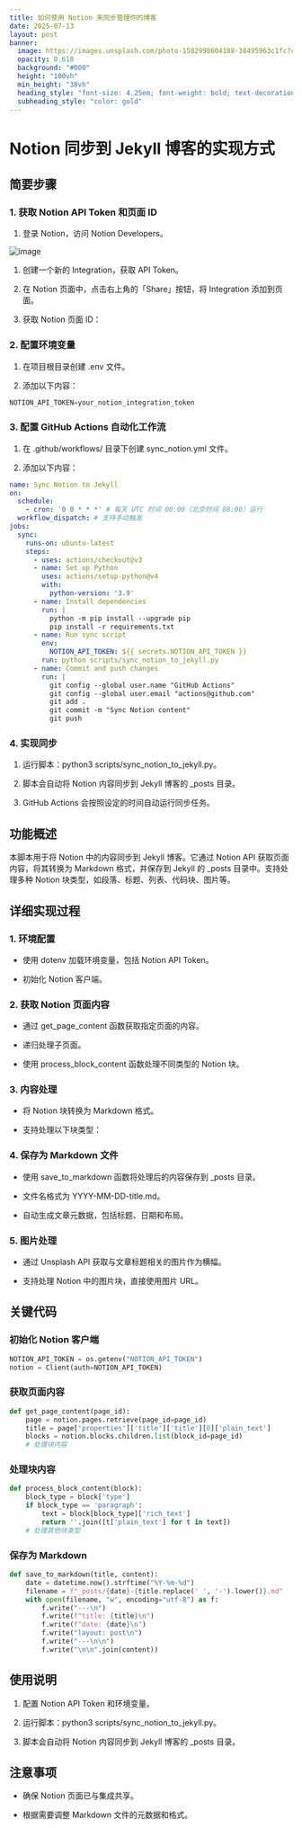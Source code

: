 ```yaml
---
title: 如何使用 Notion 来同步管理你的博客
date: 2025-07-13
layout: post
banner:
  image: https://images.unsplash.com/photo-1582998604188-38495963c1fc?crop=entropy&cs=tinysrgb&fit=max&fm=jpg&ixid=M3w2OTIwMzJ8MHwxfHJhbmRvbXx8fHx8fHx8fDE3NTI0NDUyNzR8&ixlib=rb-4.1.0&q=80&w=1080
  opacity: 0.618
  background: "#000"
  height: "100vh"
  min_height: "38vh"
  heading_style: "font-size: 4.25em; font-weight: bold; text-decoration: underline"
  subheading_style: "color: gold"
---
```


# Notion 同步到 Jekyll 博客的实现方式

## 简要步骤

### 1. 获取 Notion API Token 和页面 ID

1. 登录 Notion，访问 Notion Developers。

![image](https://prod-files-secure.s3.us-west-2.amazonaws.com/a7a0cc5a-89b9-4cda-8686-1fba0ca52f40/d19c1afe-dea5-4312-9333-786b0ba83054/image.png?X-Amz-Algorithm=AWS4-HMAC-SHA256&X-Amz-Content-Sha256=UNSIGNED-PAYLOAD&X-Amz-Credential=ASIAZI2LB466ZL3RUANN%2F20250713%2Fus-west-2%2Fs3%2Faws4_request&X-Amz-Date=20250713T222114Z&X-Amz-Expires=3600&X-Amz-Security-Token=IQoJb3JpZ2luX2VjEAYaCXVzLXdlc3QtMiJHMEUCIQDUnIaerQqIRRB5FFB8Pd31dULY5yZkDUTANaM7OQeN2AIgIijoP83%2FaZ9%2BTYgzVNjXXaD0vg4e7GZ9tzYy67gvVFcq%2FwMIHxAAGgw2Mzc0MjMxODM4MDUiDHZpsg9Qfg3enlIBGircA1u%2Bg%2FLq8D%2BCyZz2hjukPiiCapKEH8l7UCwc6oprQn8F%2FAqr590RjZu3IkKI%2FsUksusEryitPJrOubltk3iBKnAB4CWltGZ74RgkH1y67lUqvM27BUcrCWZGIDnHlFk0TzA3fVgMh1WkLeOqXFuwJWHlk1r8O2OsyJAyal%2BWmVMkc7Y3bJ0caUbtNwLoxM5lQVT5u3YzHk19vefRecFHhO4VSKg44XD7cY6rzBIXiyX45xIKfIDs0AcGb9va6v5swHeoulaOWhvX7o75ZmqyXFbI%2FkhNaYkGv6H3vIBpW%2BV2zKEBZ5hYbE1TB6Ly1dQYDqmsFEjNgKYEHoXvPrUuJxE5Yl71t6zgrwxc1SLvYvm47dA7JOVbAJWNuGimxamwmYN0ZQfR0afKNOt5LngvhfBV4xnpXswqN8c4COjHc6yA%2BirW6S%2BMze%2B7yco3%2FBnnsMEYwnOVqF3tmtY7JUrwpJylnvHMawQyL1kN7R67NLGHMEs7b%2B10IEv17G1Q092r%2FywnpwembwY09hyX3MQ7dATrEkLOveukcpxj6q2LOWnHSwt1M084LHRVbTrJ1AOascD%2Bf1%2BaPi2sweyiwU3tqtt5wttggvHAhXWBYLoYWUPKlIQWCFM211qj1ZVyMK%2FI0MMGOqUB11ZFUOmEzdjlWE0hUAnpdgqeho3H1zDj88VYom3ht%2Bkeqhs9zHZMiIXEDvM4i7KK8bqTgRoyhnBjZ9xBI3%2FkBM62DhRFAABf%2BfiPL5AGCGy2JQ9q56xZ57Fw2vfsbOqkR48fZTYsp8EtqM3UorvB7Qk95mX8EID8reT2NH5qoPKp8a9KICxjEqzK6Vq9EQeV7hk%2FO4P4lIMINO%2FCs1lhjcGLAPnO&X-Amz-Signature=dd461436bc1f7aa26bed79a213b166389019343b9d37486e86f5a22b177178cb&X-Amz-SignedHeaders=host&x-amz-checksum-mode=ENABLED&x-id=GetObject)

1. 创建一个新的 Integration，获取 API Token。

1. 在 Notion 页面中，点击右上角的「Share」按钮，将 Integration 添加到页面。

1. 获取 Notion 页面 ID：


### 2. 配置环境变量

1. 在项目根目录创建 .env 文件。

1. 添加以下内容：

```javascript
NOTION_API_TOKEN=your_notion_integration_token
```

### 3. 配置 GitHub Actions 自动化工作流

1. 在 .github/workflows/ 目录下创建 sync_notion.yml 文件。

1. 添加以下内容：

```yaml
name: Sync Notion to Jekyll
on:
  schedule:
    - cron: '0 0 * * *' # 每天 UTC 时间 00:00（北京时间 08:00）运行
  workflow_dispatch: # 支持手动触发
jobs:
  sync:
    runs-on: ubuntu-latest
    steps:
      - uses: actions/checkout@v3
      - name: Set up Python
        uses: actions/setup-python@v4
        with:
          python-version: '3.9'
      - name: Install dependencies
        run: |
          python -m pip install --upgrade pip
          pip install -r requirements.txt
      - name: Run sync script
        env:
          NOTION_API_TOKEN: ${{ secrets.NOTION_API_TOKEN }}
        run: python scripts/sync_notion_to_jekyll.py
      - name: Commit and push changes
        run: |
          git config --global user.name "GitHub Actions"
          git config --global user.email "actions@github.com"
          git add .
          git commit -m "Sync Notion content"
          git push
```

### 4. 实现同步

1. 运行脚本：python3 scripts/sync_notion_to_jekyll.py。

1. 脚本会自动将 Notion 内容同步到 Jekyll 博客的 _posts 目录。

1. GitHub Actions 会按照设定的时间自动运行同步任务。

## 功能概述

本脚本用于将 Notion 中的内容同步到 Jekyll 博客。它通过 Notion API 获取页面内容，将其转换为 Markdown 格式，并保存到 Jekyll 的 _posts 目录中。支持处理多种 Notion 块类型，如段落、标题、列表、代码块、图片等。

## 详细实现过程

### 1. 环境配置

- 使用 dotenv 加载环境变量，包括 Notion API Token。

- 初始化 Notion 客户端。

### 2. 获取 Notion 页面内容

- 通过 get_page_content 函数获取指定页面的内容。

- 递归处理子页面。

- 使用 process_block_content 函数处理不同类型的 Notion 块。

### 3. 内容处理

- 将 Notion 块转换为 Markdown 格式。

- 支持处理以下块类型：


### 4. 保存为 Markdown 文件

- 使用 save_to_markdown 函数将处理后的内容保存到 _posts 目录。

- 文件名格式为 YYYY-MM-DD-title.md。

- 自动生成文章元数据，包括标题、日期和布局。

### 5. 图片处理

- 通过 Unsplash API 获取与文章标题相关的图片作为横幅。

- 支持处理 Notion 中的图片块，直接使用图片 URL。

## 关键代码

### 初始化 Notion 客户端

```python
NOTION_API_TOKEN = os.getenv("NOTION_API_TOKEN")
notion = Client(auth=NOTION_API_TOKEN)
```

### 获取页面内容

```python
def get_page_content(page_id):
    page = notion.pages.retrieve(page_id=page_id)
    title = page['properties']['title']['title'][0]['plain_text']
    blocks = notion.blocks.children.list(block_id=page_id)
    # 处理块内容
```

### 处理块内容

```python
def process_block_content(block):
    block_type = block['type']
    if block_type == 'paragraph':
        text = block[block_type]['rich_text']
        return ''.join([t['plain_text'] for t in text])
    # 处理其他块类型
```

### 保存为 Markdown

```python
def save_to_markdown(title, content):
    date = datetime.now().strftime("%Y-%m-%d")
    filename = f"_posts/{date}-{title.replace(' ', '-').lower()}.md"
    with open(filename, "w", encoding="utf-8") as f:
        f.write("---\n")
        f.write(f"title: {title}\n")
        f.write(f"date: {date}\n")
        f.write("layout: post\n")
        f.write("---\n\n")
        f.write("\n\n".join(content))
```

## 使用说明

1. 配置 Notion API Token 和环境变量。

1. 运行脚本：python3 scripts/sync_notion_to_jekyll.py。

1. 脚本会自动将 Notion 内容同步到 Jekyll 博客的 _posts 目录。

## 注意事项

- 确保 Notion 页面已与集成共享。

- 根据需要调整 Markdown 文件的元数据和格式。